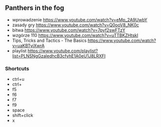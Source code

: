 ## Panthers in the fog

- wprowadzenie https://www.youtube.com/watch?v=eMp_2A9UwbY
- zasady gry https://www.youtube.com/watch?v=Q0ooV8_NK0c
- bitwa https://www.youtube.com/watch?v=7pyf2swFTzY
- wzgórze 110 https://www.youtube.com/watch?v=uTTBKZHtskI
- Tips, Tricks and Tactics - The Basics https://www.youtube.com/watch?v=uaKBTyiXwrA
- playlist https://www.youtube.com/playlist?list=PLNSNgGzaledhcB3cfyhE1A0eU1J8LRXFI

### Shortcuts

- ctrl+u
- ctrl+
- f5
- f6
- f7
- f9
- space
- shift+click
- x
